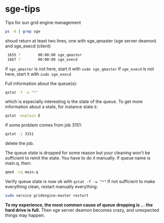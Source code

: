 # sge-tips
Tips for sun grid engine management

```bash
ps -A | grep sge
```
shoud return at least two lines, one with sge_qmaster (sge server deamon) and sge_execd (client)
```bash
 1655 ?        00:00:00 sge_qmaster
 1667 ?        00:00:00 sge_execd
```

If `sge_qmaster` is not here, start it with `sudo sge_qmaster`
If `sge_execd` is not here, start it with `sudo sge_execd`

Full information about the queue(s):
```bash
qstat -f -u "*"
```
which is especially interesting is the state of the queue. To get more information about a state, for instance state `E`:
```bash
qstat -explain E
```

If some problem comes from job 3151:
```bash
qstat -j 3151
```

delete the job.

The queue state is dropped for some reason but your cleaning won't be sufficient to reinit the state. You have to do it manually. If queue name is main.q, then:
```bash
qmod -cq main.q
```

Verify queue state is now ok with `qstat -f -u "*"`
If not sufficient to make everything clean, restart manually everything:
```bash
sudo service gridengine-master restart
```
**To my experience, the most common cause of queue dropping is ... the hard drive is full.**
Then sge server deamon becomes crazy, and unexpected things may happen.
